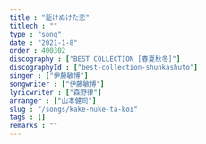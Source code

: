 ```yaml
---
title : "駈けぬけた恋"
titlech : ""
type : "song"
date : "2021-1-8"
order : 400302
discography : ["BEST COLLECTION [春夏秋冬]"]
discographyId : ["best-collection-shunkashuto"]
singer : ["伊藤敏博"]
songwriter : ["伊藤敏博"]
lyricwriter : ["森野律"]
arranger : ["山本健司"]
slug : "/songs/kake-nuke-ta-koi"
tags : []
remarks : ""
---
```


